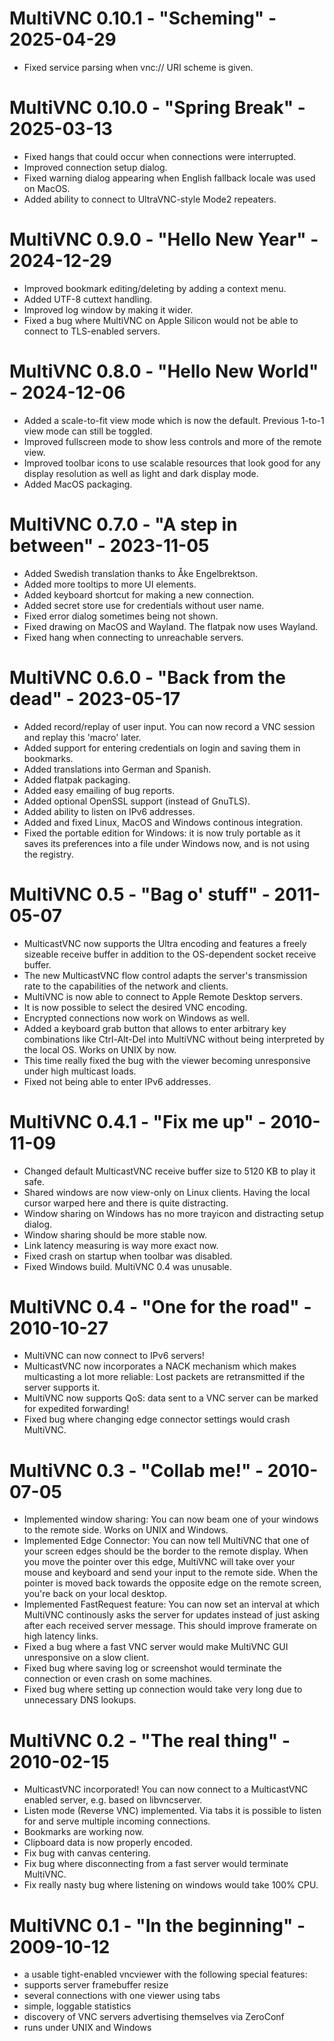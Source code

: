 # MultiVNC 0.10.1 - "Scheming" - 2025-04-29
* Fixed service parsing when vnc:// URI scheme is given.

# MultiVNC 0.10.0 - "Spring Break" - 2025-03-13
* Fixed hangs that could occur when connections were interrupted.
* Improved connection setup dialog.
* Fixed warning dialog appearing when English fallback locale was used on MacOS.
* Added ability to connect to UltraVNC-style Mode2 repeaters.

# MultiVNC 0.9.0 - "Hello New Year" - 2024-12-29
* Improved bookmark editing/deleting by adding a context menu.
* Added UTF-8 cuttext handling.
* Improved log window by making it wider.
* Fixed a bug where MultiVNC on Apple Silicon would not be able to connect
  to TLS-enabled servers.

# MultiVNC 0.8.0 - "Hello New World" - 2024-12-06
* Added a scale-to-fit view mode which is now the default.
  Previous 1-to-1 view mode can still be toggled.
* Improved fullscreen mode to show less controls and more of the remote view.
* Improved toolbar icons to use scalable resources that look good for any
  display resolution as well as light and dark display mode.
* Added MacOS packaging.

# MultiVNC 0.7.0 - "A step in between" - 2023-11-05
* Added Swedish translation thanks to Åke Engelbrektson.
* Added more tooltips to more UI elements.
* Added keyboard shortcut for making a new connection.
* Added secret store use for credentials without user name.
* Fixed error dialog sometimes being not shown.
* Fixed drawing on MacOS and Wayland. The flatpak now uses Wayland.
* Fixed hang when connecting to unreachable servers.

# MultiVNC 0.6.0 - "Back from the dead" - 2023-05-17
* Added record/replay of user input. You can now record a
  VNC session and replay this 'macro' later.
* Added support for entering credentials on login and saving them
  in bookmarks.
* Added translations into German and Spanish.
* Added flatpak packaging.
* Added easy emailing of bug reports.
* Added optional OpenSSL support (instead of GnuTLS).
* Added ability to listen on IPv6 addresses.
* Added and fixed Linux, MacOS and Windows continous integration.
* Fixed the portable edition for Windows: it is now truly
  portable as it saves its preferences into a file under Windows
  now, and is not using the registry.

# MultiVNC 0.5 - "Bag o' stuff" - 2011-05-07
* MulticastVNC now supports the Ultra encoding and features
  a freely sizeable receive buffer in addition to the 
  OS-dependent socket receive buffer.
* The new MulticastVNC flow control adapts the server's
  transmission rate to the capabilities of the network
  and clients.
* MultiVNC is now able to connect to Apple Remote Desktop
  servers.
* It is now possible to select the desired VNC encoding.
* Encrypted connections now work on Windows as well.
* Added a keyboard grab button that allows to enter arbitrary
  key combinations like Ctrl-Alt-Del into MultiVNC without
  being interpreted by the local OS. Works on UNIX by now.
* This time really fixed the bug with the viewer becoming
  unresponsive under high multicast loads.
* Fixed not being able to enter IPv6 addresses.

# MultiVNC 0.4.1 - "Fix me up" - 2010-11-09
* Changed default MulticastVNC receive buffer size to 5120 KB
  to play it safe.
* Shared windows are now view-only on Linux clients. Having 
  the local cursor warped here and there is quite distracting.
* Window sharing on Windows has no more trayicon and 
  distracting setup dialog.
* Window sharing should be more stable now.
* Link latency measuring is way more exact now.
* Fixed crash on startup when toolbar was disabled.
* Fixed Windows build. MultiVNC 0.4 was unusable.

# MultiVNC 0.4 - "One for the road" - 2010-10-27
* MultiVNC can now connect to IPv6 servers!
* MulticastVNC now incorporates a NACK mechanism which makes
  multicasting a lot more reliable: Lost packets are 
  retransmitted if the server supports it.
* MultiVNC now supports QoS: data sent to a VNC server can be
  marked for expedited forwarding!
* Fixed bug where changing edge connector settings would
  crash MultiVNC.

# MultiVNC 0.3 - "Collab me!" - 2010-07-05
* Implemented window sharing: You can now beam one of your 
  windows to the remote side. Works on UNIX and Windows.
* Implemented Edge Connector: You can now tell MultiVNC that
  one of your screen edges should be the border to the remote
  display. When you move the pointer over this edge, MultiVNC
  will take over your mouse and keyboard and send your input 
  to the remote side. When the pointer is moved back towards 
  the opposite edge on the remote screen, you're back on your
  local desktop.
* Implemented FastRequest feature: You can now set an interval
  at which MultiVNC continously asks the server for updates
  instead of just asking after each received server message.
  This should improve framerate on high latency links.
* Fixed a bug where a fast VNC server would make MultiVNC
  GUI unresponsive on a slow client.
* Fixed bug where saving log or screenshot would terminate
  the connection or even crash on some machines.
* Fixed bug where setting up connection would take very long
  due to unnecessary DNS lookups.


# MultiVNC 0.2 - "The real thing" - 2010-02-15
* MulticastVNC incorporated! You can now connect to a
  MulticastVNC enabled server, e.g. based on libvncserver.
* Listen mode (Reverse VNC) implemented. Via tabs it is
  possible to listen for and serve multiple incoming
  connections.
* Bookmarks are working now.
* Clipboard data is now properly encoded.
* Fix bug with canvas centering.
* Fix bug where disconnecting from a fast server would 
  terminate MultiVNC.
* Fix really nasty bug where listening on windows would
  take 100% CPU.


# MultiVNC 0.1 - "In the beginning" - 2009-10-12
* a usable tight-enabled vncviewer with the following special
  features:
* supports server framebuffer resize
* several connections with one viewer using tabs
* simple, loggable statistics
* discovery of VNC servers advertising themselves via ZeroConf
* runs under UNIX and Windows

